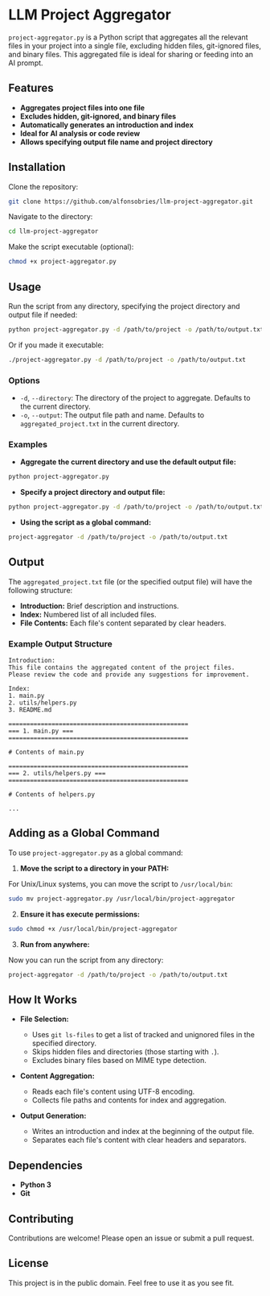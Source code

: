 # LLM Project Aggregator

`project-aggregator.py` is a Python script that aggregates all the relevant files in your project into a single file, excluding hidden files, git-ignored files, and binary files. This aggregated file is ideal for sharing or feeding into an AI prompt.

## Features

- **Aggregates project files into one file**
- **Excludes hidden, git-ignored, and binary files**
- **Automatically generates an introduction and index**
- **Ideal for AI analysis or code review**
- **Allows specifying output file name and project directory**

## Installation

Clone the repository:

```bash
git clone https://github.com/alfonsobries/llm-project-aggregator.git
```

Navigate to the directory:

```bash
cd llm-project-aggregator
```

Make the script executable (optional):

```bash
chmod +x project-aggregator.py
```

## Usage

Run the script from any directory, specifying the project directory and output file if needed:

```bash
python project-aggregator.py -d /path/to/project -o /path/to/output.txt
```

Or if you made it executable:

```bash
./project-aggregator.py -d /path/to/project -o /path/to/output.txt
```

### Options

- `-d`, `--directory`: The directory of the project to aggregate. Defaults to the current directory.
- `-o`, `--output`: The output file path and name. Defaults to `aggregated_project.txt` in the current directory.

### Examples

- **Aggregate the current directory and use the default output file:**

```bash
python project-aggregator.py
```

- **Specify a project directory and output file:**

```bash
python project-aggregator.py -d /path/to/project -o /path/to/output.txt
```

- **Using the script as a global command:**

```bash
project-aggregator -d /path/to/project -o /path/to/output.txt
```

## Output

The `aggregated_project.txt` file (or the specified output file) will have the following structure:

- **Introduction:** Brief description and instructions.
- **Index:** Numbered list of all included files.
- **File Contents:** Each file's content separated by clear headers.

### Example Output Structure

```
Introduction:
This file contains the aggregated content of the project files.
Please review the code and provide any suggestions for improvement.

Index:
1. main.py
2. utils/helpers.py
3. README.md

==================================================
=== 1. main.py ===
==================================================

# Contents of main.py

==================================================
=== 2. utils/helpers.py ===
==================================================

# Contents of helpers.py

...
```

## Adding as a Global Command

To use `project-aggregator.py` as a global command:

1. **Move the script to a directory in your PATH:**

For Unix/Linux systems, you can move the script to `/usr/local/bin`:

```bash
sudo mv project-aggregator.py /usr/local/bin/project-aggregator
```

2. **Ensure it has execute permissions:**

```bash
sudo chmod +x /usr/local/bin/project-aggregator
```

3. **Run from anywhere:**

Now you can run the script from any directory:

```bash
project-aggregator -d /path/to/project -o /path/to/output.txt
```

## How It Works

- **File Selection:**
  - Uses `git ls-files` to get a list of tracked and unignored files in the specified directory.
  - Skips hidden files and directories (those starting with `.`).
  - Excludes binary files based on MIME type detection.

- **Content Aggregation:**
  - Reads each file's content using UTF-8 encoding.
  - Collects file paths and contents for index and aggregation.

- **Output Generation:**
  - Writes an introduction and index at the beginning of the output file.
  - Separates each file's content with clear headers and separators.

## Dependencies

- **Python 3**
- **Git**

## Contributing

Contributions are welcome! Please open an issue or submit a pull request.

## License

This project is in the public domain. Feel free to use it as you see fit.
